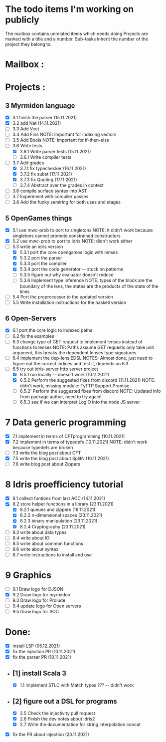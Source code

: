 # The todo items I'm working on publicly

The mailbox contains unrelated items which needs doing
Projects are marked with a title and a number. Sub-tasks
inherit the number of the project they belong to.

# Mailbox :


# Projects :

## 3 Myrmidon language
  - [x] 3.1 finish the parser (15.11.2021)
  - [x] 3.2 add Nat (14.11.2021)
  - [ ] 3.3 Add Vect
  - [ ] 3.4 Add Fins
        NOTE: Important for indexing vectors
  - [ ] 3.5 Add Bools
        NOTE: Important for if-then-else
  - [ ] 3.6 Write tests
    - [x] 3.6.1 Write parser tests (15.11.2021)
    - [ ] 3.6.1 Write compiler tests
  - [ ] 3.7 Add grades
    - [x] 3.7.1 fix typechecker (16.11.2021)
    - [x] 3.7.2 fix subst  (17.11.2021)
    - [x] 3.7.3 fix Quoting  (17.11.2021)
    - [ ] 3.7.4 Abstract over the grades in context
  - [ ] 3.6 compile surface syntax into AST
  - [ ] 3.7 Experiment with compiler passes
  - [ ] 3.8 Add the funky semiring for both uses and stages

## 5 OpenGames things
  - [x] 5.1 use mwc-prob to port to singletons
      NOTE: it didn't work because singletons cannot promote constrained constructors
  - [x] 5.2 use mwc-prob to port to Idris
      NOTE: didn't work either
  - [ ] 5.3 write an idris version
      - [x] 5.3.1 port the core opengames logic with lenses
      - [x] 5.3.2 port the parser
      - [x] 5.3.3 port the compiler
      - [x] 5.3.4 port the code generator -- stuck on patterns
      - [ ] 5.3.5 figure out why evaluator doesn't reduce
      - [ ] 5.3.6 Implement type inference
        NOTE: types of the block are the boundary of the lens,
              the states are the products of the state of the lines
  - [ ]  5.4 Port the preprocessor to the updated version
  - [ ]  5.5 Write installation instructions for the haskell version

## 6 Open-Servers
  - [x] 6.1 port the core logic to indexed paths
  - [ ] 6.2 fix the examples
  - [ ] 6.3 change type of GET request to implement lenses instead of functions to lenses
        NOTE: Paths assume GET requests only take unit argument, this breaks the dependent
              lenses type signatures.
  - [ ] 6.4 implement the dep-lens EDSL
        NOTES: Almost done, just need to figure out the correct indices and test it, depends on 6.3
  - [ ] 6.5 try out idris-server http server project
      - [x] 6.5.1 run locally -- doesn't work (10.11.2021)
      - [x] 6.5.2 Perform the suggested fixes from discord (11.11.2021)
        NOTE: didn't work, missing module: TyTTP.Support.Promise
      - [ ] 6.5.2' Perform the suggested fixes from discord
        NOTE: Updated info from package author, need to try again!
      - [ ] 6.5.3 see if we can interpret LogIO into the node JS server

# 7 Data generic programming
  - [x] 7.1 implement in terms of CFTprogramming (10.11.2021)
  - [x] 7.2 implement in terms of typedefs (10.11.2021)
        NOTE: didn't work because typedefs are broken
  - [ ] 7.3 write the blog post about CFT
  - [x] 7.5 write the blog post about SplitN (10.11.2021)
  - [ ] 7.6 write blog post about Zippers

# 8 Idris proefficiency tutorial
  - [x] 8.1 collect funtions from last AOC (14.11.2021)
  - [x] 8.2 store helper functions in a library (23.11.2021)
    - [x] 8.2.1 queues and zippers (16.11.2021)
    - [x] 8.2.2 n-dimensional spaces (23.11.2021)
    - [x] 8.2.3 binary manipulation (23.11.2021)
    - [x] 8.2.4 Cryptography (23.11.2021)
  - [ ] 8.3 write about data types
  - [ ] 8.4 write about IO
  - [ ] 8.5 write about common functions
  - [ ] 8.6 write about syntax
  - [ ] 8.7 write instructions to install and use

# 9 Graphics
  - [ ] 9.1 Draw logo for DJSON
  - [x] 9.2 Draw logo for myrmidon
  - [ ] 9.3 Draw logo for Prolude
  - [ ] 9.4 update logo for Open servers
  - [ ] 9.5 Draw logo for AOC

# Done:
- [x] install LSP (05.12.2021)
- [x] fix the injection PR (10.11.2021)
- [x] fix the parser PR (10.11.2021)
- ## [1] install Scala 3
  - [x] 1.1 implement STLC with Match types ??? -- didn't work
- ## [2] figure out a DSL for programs
  - [x] 2.5 Check the injectivity pull request
  - [x] 2.6 Finish the dev notes about Idris2
  - [x] 2.7 Write the documentation for string interpolation concat
- [x] fix the PR about injection (23.11.2021)
